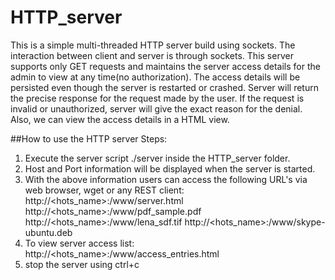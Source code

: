# HTTP_server
This is a simple multi-threaded HTTP server build using sockets. The interaction between client and server is through sockets. This server supports only GET requests and maintains the server access details for the admin to view at any time(no authorization). The access details will be persisted even though the server is restarted or crashed. Server will return the precise response for the request made by the user. If the request is invalid or unauthorized, server will give the exact reason for the denial. Also, we can view the access details in a HTML view.

##How to use the HTTP server
Steps:

1) Execute the server script ./server inside the HTTP_server folder.
2) Host and Port information will be displayed when the server is started.
3) With the above information users can access the following URL's via web browser, wget or any REST client:
   http://<hots_name>:<port>/www/server.html
   http://<hots_name>:<port>/www/pdf_sample.pdf
   http://<hots_name>:<port>/www/lena_sdf.tif
   http://<hots_name>:<port>/www/skype-ubuntu.deb
 4) To view server access list:
   http://<hots_name>:<port>/www/access_entries.html
 5) stop the server using ctrl+c
